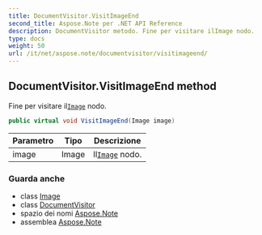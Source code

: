 ```yaml
---
title: DocumentVisitor.VisitImageEnd
second_title: Aspose.Note per .NET API Reference
description: DocumentVisitor metodo. Fine per visitare ilImage nodo.
type: docs
weight: 50
url: /it/net/aspose.note/documentvisitor/visitimageend/
---
```

## DocumentVisitor.VisitImageEnd method

Fine per visitare il[`Image`](../../image/) nodo.

```csharp
public virtual void VisitImageEnd(Image image)
```

| Parametro | Tipo | Descrizione |
| --- | --- | --- |
| image | Image | Il[`Image`](../../image/) nodo. |

### Guarda anche

* class [Image](../../image/)
* class [DocumentVisitor](../)
* spazio dei nomi [Aspose.Note](../../documentvisitor/)
* assemblea [Aspose.Note](../../../)


